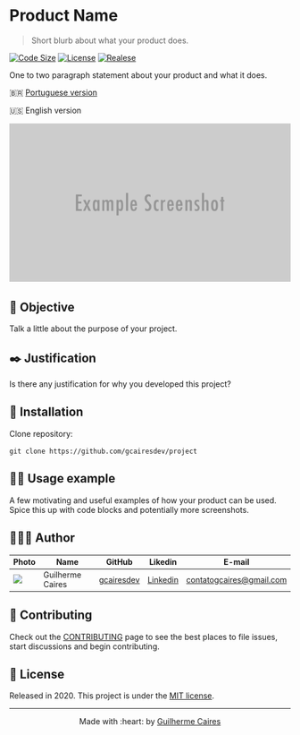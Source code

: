 # Product Name
> Short blurb about what your product does.

[![Code Size][code-size]][code-url]
[![License][MIT-license]][MIT-url]
[![Realese][version]][version-url]

One to two paragraph statement about your product and what it does.

🇧🇷 [Portuguese version](../README.md)

🇺🇸 English version

<p align="center">
    <img src="./img/header.png"></img>
</p>

## 🎯 Objective

Talk a little about the purpose of your project.

## ✒️ Justification

Is there any justification for why you developed this project?

## 👷 Installation

Clone repository:

```git
git clone https://github.com/gcairesdev/project
```

## 👨‍🏫 Usage example

A few motivating and useful examples of how your product can be used. Spice this up with code blocks and potentially more screenshots.

## 👨🏼‍💻 Author

Photo | Name | GitHub | Likedin | E-mail
---- | ---- | ------ | ------- | ------
<img src="https://avatars1.githubusercontent.com/u/54117888?s=460&u=aa7d6143c4e1fdab1ffa6e5fd5ebfe64572f2eae&v=4" width="100px"> | Guilherme Caires | [gcairesdev](https://github.com/gcairesdev) | [Linkedin](https://linkedin.com/in/guilherme-caires/) | contatogcaires@gmail.com

## 🤝 Contributing

Check out the [CONTRIBUTING](./CONTRIBUTING.md) page to see the best places to file issues, start discussions and begin contributing.

## 📃 License

Released in 2020.
This project is under the [MIT license](../LICENSE.md).

---

<p align="center">
    Made with :heart: by <a href="https://github.com/gcairesdev">Guilherme Caires</a>
</p>

<!-- Markdown link & img dfn's -->
[code-size]: https://img.shields.io/github/languages/code-size/gcairesdev/project-template
[code-url]: https://github.com/gcairesdev/project-template

[MIT-license]: https://img.shields.io/github/license/gcairesdev/project-template
[MIT-url]: https://github.com/gcairesdev/project-template/blob/master/LICENSE.md

[version]: https://img.shields.io/github/v/release/gcairesdev/project-template?include_prereleases
[version-url]: https://github.com/gcairesdev/project-template